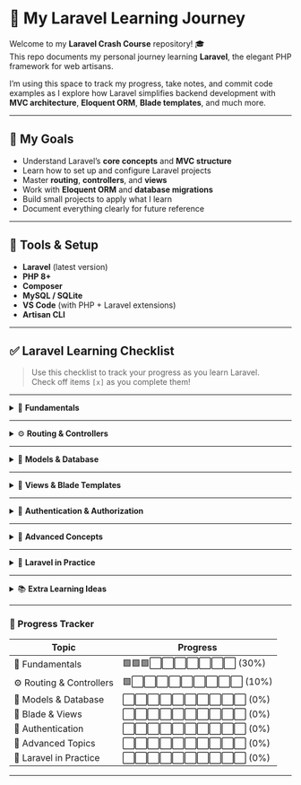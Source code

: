 # 🚀 My Laravel Learning Journey

Welcome to my **Laravel Crash Course** repository! 🎓  
This repo documents my personal journey learning **Laravel**, the elegant PHP framework for web artisans.  

I’m using this space to track my progress, take notes, and commit code examples as I explore how Laravel simplifies backend development with **MVC architecture**, **Eloquent ORM**, **Blade templates**, and much more.

---

## 🎯 My Goals

- Understand Laravel’s **core concepts** and **MVC structure**  
- Learn how to set up and configure Laravel projects  
- Master **routing**, **controllers**, and **views**  
- Work with **Eloquent ORM** and **database migrations**  
- Build small projects to apply what I learn  
- Document everything clearly for future reference  

---

## 🧰 Tools & Setup

- **Laravel** (latest version)
- **PHP 8+**
- **Composer**
- **MySQL / SQLite**
- **VS Code** (with PHP + Laravel extensions)
- **Artisan CLI**

---

## ✅ Laravel Learning Checklist

> Use this checklist to track your progress as you learn Laravel.  
> Check off items `[x]` as you complete them!

---

<details>
<summary>🧩 <strong>Fundamentals</strong></summary>

- [x] What is Laravel and why use it?  
- [x] Installing Laravel via Composer  
- [x] Understanding folder structure  
- [ ] Environment configuration (`.env`)  
- [ ] Request lifecycle overview  
- [ ] Understanding Artisan CLI  

</details>

---

<details>
<summary>⚙️ <strong>Routing & Controllers</strong></summary>

- [ ] Defining routes (`web.php`, `api.php`)  
- [ ] Route parameters and constraints  
- [ ] Controllers and methods  
- [ ] Route groups and middleware  
- [ ] Resource controllers  

</details>

---

<details>
<summary>🧱 <strong>Models & Database</strong></summary>

- [ ] Setting up database connections  
- [ ] Migrations (create, rollback, refresh)  
- [ ] Eloquent ORM basics  
- [ ] Relationships (One-to-One, One-to-Many, Many-to-Many)  
- [ ] Query Builder and raw queries  
- [ ] Eloquent scopes and accessors  

</details>

---

<details>
<summary>🎨 <strong>Views & Blade Templates</strong></summary>

- [ ] Setting up Blade templates  
- [ ] Template inheritance (`@extends`, `@section`, `@yield`)  
- [ ] Blade components and includes  
- [ ] Displaying data and control structures (`@if`, `@foreach`)  
- [ ] Integrating Bootstrap or Tailwind  
- [ ] Passing data from controllers to views  

</details>

---

<details>
<summary>🔐 <strong>Authentication & Authorization</strong></summary>

- [ ] Using Laravel Breeze / Jetstream / Fortify  
- [ ] Login, registration, and password reset  
- [ ] Middleware and guards  
- [ ] Roles and permissions (basic)  
- [ ] Policies and gates  

</details>

---

<details>
<summary>🧠 <strong>Advanced Concepts</strong></summary>

- [ ] API development with Laravel  
- [ ] Request validation and form requests  
- [ ] Dependency Injection and Service Container  
- [ ] Queues and Jobs  
- [ ] Events and Listeners  
- [ ] Laravel Sanctum / Passport for API Auth  
- [ ] Testing (Feature & Unit Tests)  

</details>

---

<details>
<summary>🧩 <strong>Laravel in Practice</strong></summary>

- [ ] Building a CRUD app with Laravel  
- [ ] File uploads and storage  
- [ ] Sending emails with Mailables  
- [ ] Using Laravel Scheduler and Tasks  
- [ ] Integrating with APIs (HTTP client)  
- [ ] Deploying a Laravel app (Forge / Vapor / shared hosting)  

</details>

---

<details>
<summary>📚 <strong>Extra Learning Ideas</strong></summary>

- [ ] Convert a PHP project to Laravel  
- [ ] Use Laravel with Vue or React (Inertia.js / Livewire)  
- [ ] Explore Laravel packages  
- [ ] Learn about Laravel Octane & performance optimization  
- [ ] Explore Laravel 11+ new features  

</details>

---

### 🎯 Progress Tracker

| Topic | Progress |
|--------|-----------|
| 🧩 Fundamentals | 🟩🟩🟩⬜⬜⬜⬜⬜⬜⬜ (30%) |
| ⚙️ Routing & Controllers | 🟩⬜⬜⬜⬜⬜⬜⬜⬜⬜ (10%) |
| 🧱 Models & Database | ⬜⬜⬜⬜⬜⬜⬜⬜⬜⬜ (0%) |
| 🎨 Blade & Views | ⬜⬜⬜⬜⬜⬜⬜⬜⬜⬜ (0%) |
| 🔐 Authentication | ⬜⬜⬜⬜⬜⬜⬜⬜⬜⬜ (0%) |
| 🧠 Advanced Topics | ⬜⬜⬜⬜⬜⬜⬜⬜⬜⬜ (0%) |
| 🧩 Laravel in Practice | ⬜⬜⬜⬜⬜⬜⬜⬜⬜⬜ (0%) |

---
